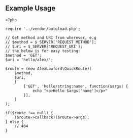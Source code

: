 

## Example Usage

    <?php

    require '../vendor/autoload.php';

    // Get method and URI from wherever, e.g
    // $method = $_SERVER['REQUEST_METHOD'];
    // $uri = $_SERVER['REQUEST_URI'];
    // the below is for easy testing:
    $method = 'GET';
    $uri = 'hello/alex/';

    $route = (new AlexLawford\QuickRoute)(
        $method,
        $uri,
        [
            ['GET', 'hello/string:name', function($args) {
                echo "<p>Hello $args['name']</p>"
            }],
        ]
    );

    if($route !== null) {
        ($route->callback)($route->args);
    } else {
        // 404
    }
